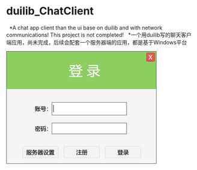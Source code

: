 # duilib_ChatClient
 
*A chat app client than the ui base on duilib and with network communications! This project is not completed!
 
*一个用duilib写的聊天客户端应用，尚未完成，后续会配套一个服务器端的应用，都是基于Windows平台

![simpledom](Doc/登录.png)
